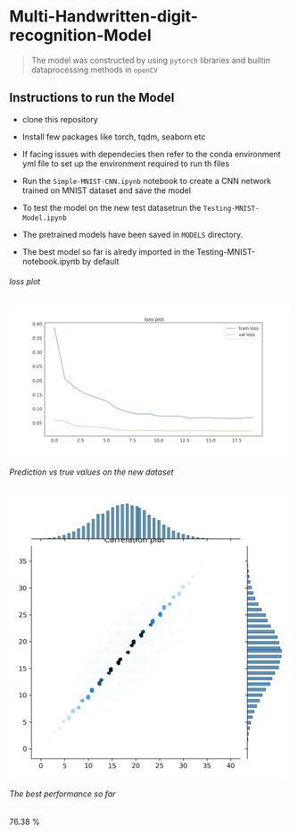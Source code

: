 # Multi-Handwritten-digit-recognition-Model
> The model was constructed by using `pytorch` libraries and builtin dataprocessing methods in `openCV`

## Instructions to run the Model

- clone this repository
- Install few packages like torch, tqdm, seaborn etc
- If facing issues with dependecies then refer to the conda environment yml file to set up the environment required to run th files
- Run the `Simple-MNIST-CNN.ipynb` notebook to create a CNN network trained on MNIST dataset and save the model 
- To test the model on the new test datasetrun the `Testing-MNIST-Model.ipynb`

- The pretrained models have been saved in `MODELS` directory.
- The best model so far is alredy imported in the Testing-MNIST-notebook.ipynb by default

###### loss plot
![loss](./loss_plot.png)

###### Prediction vs true values on the new dataset
![perf](./Testing_performance.png)

###### The best performance so far
76.38 %
